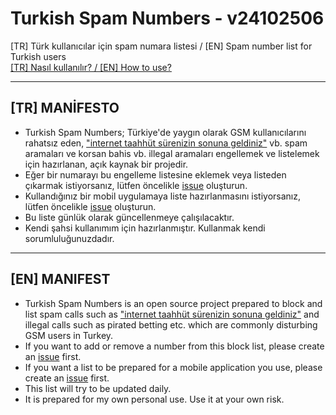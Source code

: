 # Turkish Spam Numbers - v24102506
[TR] Türk kullanıcılar için spam numara listesi / [EN] Spam number list for Turkish users  
[[TR] Nasıl kullanılır? / [EN] How to use?](https://github.com/symbuzzer/Turkish-Spam-Numbers/wiki)

------------------------------------------
## [TR] MANİFESTO  
- Turkish Spam Numbers; Türkiye'de yaygın olarak GSM kullanıcılarını rahatsız eden, ["internet taahhüt sürenizin sonuna geldiniz"](https://eksisozluk.com/internet-taahhut-surenizin-sonuna-geldiniz--7279636) vb. spam aramaları ve korsan bahis vb. illegal aramaları engellemek ve listelemek için hazırlanan, açık kaynak bir projedir.
- Eğer bir numarayı bu engelleme listesine eklemek veya listeden çıkarmak istiyorsanız, lütfen öncelikle [issue](https://github.com/symbuzzer/Turkish-Spam-Numbers/issues) oluşturun.
- Kullandığınız bir mobil uygulamaya liste hazırlanmasını istiyorsanız, lütfen öncelikle [issue](https://github.com/symbuzzer/Turkish-Spam-Numbers/issues) oluşturun.
- Bu liste günlük olarak güncellenmeye çalışılacaktır.
- Kendi şahsi kullanımım için hazırlanmıştır. Kullanmak kendi sorumluluğunuzdadır.

-------------------------------------------  
## [EN] MANIFEST
- Turkish Spam Numbers is an open source project prepared to block and list spam calls such as ["internet taahhüt sürenizin sonuna geldiniz"](https://eksisozluk.com/internet-taahhut-surenizin-sonuna-geldiniz--7279636) and illegal calls such as pirated betting etc. which are commonly disturbing GSM users in Turkey.
- If you want to add or remove a number from this block list, please create an [issue](https://github.com/symbuzzer/Turkish-Spam-Numbers/issues) first.
- If you want a list to be prepared for a mobile application you use, please create an [issue](https://github.com/symbuzzer/Turkish-Spam-Numbers/issues) first.
- This list will try to be updated daily.
- It is prepared for my own personal use. Use it at your own risk.
